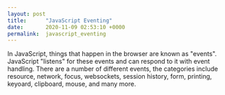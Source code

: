 ```yaml
---
layout: post
title:      "JavaScript Eventing"
date:       2020-11-09 02:53:10 +0000
permalink:  javascript_eventing
---
```



In JavaScript, things that happen in the browser are known as "events". JavaScript "listens" for these events and can respond to it with event handling. There are a number of different events, the categories include resource, network, focus, websockets, session history, form, printing, keyoard, clipboard, mouse, and many more. 
